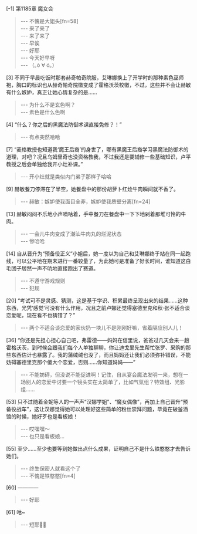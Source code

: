 
[-1] 第1185章 魔女会
>--- 不愧是大姐头[fn=58]<br>
>--- 来了来了<br>
>--- 来了来了<br>
>--- 早诶<br>
>--- 好耶<br>
>--- 今天好早呀<br>
>--- （｡ò ∀ ó｡）<br>

[3] 不同于早晨吃饭时那套赫奇帕奇院服，艾琳娜换上了开学时的那种素色巫师袍，胸口的标识也从赫奇帕奇院徽变成了霍格沃茨校徽，不过，这些并不会让赫敏有什么嫉妒，真正让她心情复杂的是……
>--- 为什么不是玄色啊？<br>
>--- 素色是什么色啊<br>

[4] “什么？你之后的黑魔法防御术课直接免修？！”
>--- 有点突然哈哈<br>

[7] “麦格教授也知道我‘魔王后裔’的身世了，哪有黑魔王后裔学习黑魔法防御术的道理，对吧？况且乌姆里奇也没资格教我，不过我还是要辅修一些基础知识，卢平教授之后会单独给我开小灶补课。”
>--- 开小灶就是类似内门弟子那样子哈哈<br>

[9] 赫敏餐刀停滞在了半空，她餐盘中的那份胡萝卜红烩牛肉瞬间就不香了。
>--- 赫敏：嫉妒使我面目全非，嫉妒使我质壁分离[fn=24]<br>

[13] 赫敏闷闷不乐地小声嘀咕着，手中餐刀在餐盘中一下下地剁着那堆可怜的牛肉。
>--- 一会儿牛肉变成了潮汕牛肉丸的烂泥状态<br>
>--- 惨哈哈<br>

[14] 自从晋升为“预备役正义”小姐后，她一度以为自己和艾琳娜终于站在同一起跑线，可以公平地在期末进行一番较量了，为此她可是准备了好长时间，谁知道这白毛团子居然一声不吭地直接跑出了赛道。
>--- 不遵守游戏规则<br>
>--- 犯规<br>

[20] “考试可不是灵感、猜测，这是基于学识、积累最终呈现出来的结果……这种东西，光凭‘感觉’可没有什么作用，况且之前卢娜还觉得塞德里克和秋·张不适合谈恋爱呢，现在看不也猜错了？”
>--- 两个不适合谈恋爱的家伙扔一块儿不是刚刚好嘛，省着隔应别人儿！<br>

[36] “你还是先担心担心自己吧，弗雷德——妈妈在信里说，爸爸过几天会来一趟霍格沃茨，到时候会跟我们每个人单独聊聊，你让迪戈里先生帮忙张罗、采购的那些东西估计也暴露了。我的蒲绒绒也没了，而且妈妈还让我们必须弥补错误，不能妨碍塞德里克那个傻大个恋爱，否则……你知道妈妈——”
>--- 不能妨碍，但没说不能促进啊！记住，自从宴会魔法发明一来，想在一场别人的恋爱中讨要一个镜头实在太简单了，比如气氛组？特效组、光影组……<br>

[53] 只不过随着金妮等人的一声声“汉娜学姐”、“魔女偶像”，再加上自己晋升“预备役战车”，这让汉娜觉得她可以处理好这些简单的粉丝崇拜问题，毕竟在破釜酒馆的时候，她好歹也是看板娘！
>--- 哎嘿嘿～<br>
>--- 也只是看板娘...<br>

[55] 至少……至少也要等到她做出点什么成果，证明自己不是什么铁憨憨才去告诉她们。
>--- 终生保密人就看这个了<br>
>--- 不愧是铁憨憨[fn=4]<br>

[60] ————
>--- 好耶<br>

[61] 咕~
>--- 短耶✌🏻<br>
